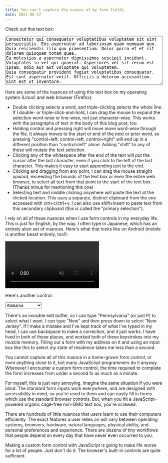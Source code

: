 ```yaml
---
title: You can't capture the nuance of my form fields
date: 2021-06-27
---
```


Check out this text box:

<style>
textarea {
  width: 100%;
}
</style>

<textarea rows="10" autocomplete="off" autocorrect="off" autocapitalize="off" spellcheck="false">Consectetur qui consequatur voluptatibus voluptatem sit sint perspiciatis. Eos aspernatur ad laboriosam quam numquam quo. Quia reiciendis illo quo praesentium. Dolor porro et et sit dolorem quisquam totam quae.
Ea molestias a aspernatur dignissimos suscipit incidunt. Voluptates in vel qui quaerat. Asperiores vel sit rerum est ipsam. Odio aut aut voluptate qui voluptatem.
Quia consequatur provident fugiat voluptatibus consequatur. Est sunt aspernatur velit. Officiis a dolorum accusantium. Sint est ut inventore.</textarea>

Here are some of the nuances of using this text box on my operating system
(Linux) and web browser (Firefox):

- Double clicking selects a word, and triple-clicking selects the whole line. If
  I double- or triple-click-and-hold, I can drag the mouse to expand the
  selection word-wise or line-wise, not just character-wise. This works with the
  paragraphs of text in the body of this blog post, too.
- Holding control and pressing right will move move word-wise through the file.
  It always moves to the start or end of the next or prior word, so pressing
  "control+left, control+left, control+right" will end up in a different
  position than "control+left" alone. Adding "shift" to any of these will mutate
  the text selection.
- Clicking any of the whitespace after the end of the text will put the cursor
  after the last character, even if you click to the left of the last character.
  This makes it easy to start appending text to the end.
- Clicking and dragging from any point, I can drag the mouse straight upward,
  exceeding the bounds of the text box or even the entire web browser, to select
  all text from that point to the start of the text box. (Thanks minus for
  mentioning this one)
- Selecting text and middle clicking anywhere will paste the text at the clicked
  location. This uses a separate, distinct clipboard from the one accessed with
  ctrl+c/ctrl+v. I can also use shift+insert to paste text from this secondary
  clipboard (this is called the "primary selection").

I rely on all of these nuances when I use form controls in my everyday life.
This is just for English, by the way. I often type in Japanese, which has an
entirely alien set of nuances. Here's what that looks like on Android (mobile is
another beast entirely, too!):

<video src="https://l.sr.ht/u274.webm" muted autoplay loop controls>
  If you're seeing this, your browser doesn't support HTML5 video, or webm, idk.
</video>

Here's another control:

<select>
<option>Alabama</option>
<option>Alaska</option>
<option>Arizona</option>
<option>Arkansas</option>
<option>California</option>
<option>Colorado</option>
<option>Connecticut</option>
<option>Delaware</option>
<option>Florida</option>
<option>Georgia</option>
<option>Hawaii</option>
<option>Idaho</option>
<option>Illinois</option>
<option>Indiana</option>
<option>Iowa</option>
<option>Kansas</option>
<option>Kentucky</option>
<option>Louisiana</option>
<option>Maine</option>
<option>Maryland</option>
<option>Massachusetts</option>
<option>Michigan</option>
<option>Minnesota</option>
<option>Mississippi</option>
<option>Missouri</option>
<option>Montana</option>
<option>Nebraska</option>
<option>Nevada</option>
<option>New Hampshire</option>
<option>New Jersey</option>
<option>New Mexico</option>
<option>New York</option>
<option>North Carolina</option>
<option>North Dakota</option>
<option>Ohio</option>
<option>Oklahoma</option>
<option>Oregon</option>
<option>Pennsylvania</option>
<option>Rhode Island</option>
<option>South Carolina</option>
<option>South Dakota</option>
<option>Tennessee</option>
<option>Texas</option>
<option>Utah</option>
<option>Vermont</option>
<option>Virginia</option>
<option>Washington</option>
<option>West Virginia</option>
<option>Wisconsin</option>
<option>Wyoming</option>
</select>

There's an invisible edit buffer, so I can type "Pennsylvania" (or just P) to
select what I want. I can type "New" and then press down to select "New Jersey".
If I make a mistake and I've kept track of what I've typed in my head, I can use
backspace to make a correction, and it just works. I have lived in both of these
places, and worked both of these keystrokes into my muscle memory. Filling out a
form with my address on it and using an input box like this to select my state
of residence takes me less than a second.

You cannot capture all of this nuance in a home-grown form control, or even
anything close to it, but many JavaScript programmers do it anyway. Whenever I
encounter a custom form control, the time required to complete the form
increases from under a second to as much as a minute.

For myself, this is just very annoying. Imagine the same situation if you were
blind. The standard form inputs work everywhere, and are designed with
accessibility in mind, so you're used to them and can easily fill in forms which
use the standard browser controls. But, when you hit a JavaScript-powered
organic cage-free non-GMO text box, you're screwed.

There are hundreds of little nuances that users learn to use their computers
efficiently. The exact features a user relies on will vary between operating
systems, browsers, hardware, natural languages, physical ability, and personal
preferences and experience. There are dozens of tiny workflows that people
depend on every day that have never even occurred to you.

Making a custom form control with JavaScript is going to make life worse for a
lot of people. Just don't do it. The browser's built-in controls are quite
sufficient.
